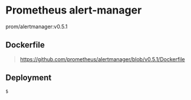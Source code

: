 # Prometheus alert-manager

prom/alertmanager:v0.5.1


## Dockerfile

> https://github.com/prometheus/alertmanager/blob/v0.5.1/Dockerfile

## Deployment

```bash
$ 
```